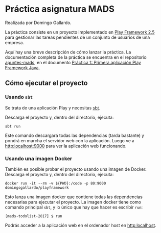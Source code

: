 # Práctica asignatura MADS

Realizada por Domingo Gallardo.

La práctica consiste en un proyecto implementado en [Play Framework 2.5](https://www.playframework.com/documentation/2.5.x/Home) para gestionar las tareas pendientes de un conjunto de usuarios de una empresa.

Aquí hay una breve descripción de cómo lanzar la práctica. La documentación
completa de la práctica se encuentra en el repositorio
[apuntes-mads](https://github.com/domingogallardo/apuntes-mads), en el
documento [Práctica 1: Primera aplicación Play Framework Java](https://github.com/domingogallardo/apuntes-mads/blob/master/practicas/01-introduccion-play/introduccion-play.md).


## Cómo ejecutar el proyecto

### Usando `sbt`

Se trata de una aplicación Play y necesitas [sbt](http://www.scala-sbt.org/).

Descarga el proyecto y, dentro del directorio, ejecuta:

```
sbt run
```

Este comando descargará todas las dependencias (tarda bastante) y pondrá
en marcha el servidor web con la aplicación. Luego ve a <http:localhost:9000>
para ver la aplicación web funcionando.

### Usando una imagen Docker

También es posible probar el proyecto usando una imagen de Docker.
Descarga el proyecto y, dentro del directorio, ejecuta:

```
docker run -it --rm -v ${PWD}:/code -p 80:9000 domingogallardo/playframework
```

Esto lanza una imagen docker que contiene todas las dependencias necesarias
para ejecutar el proyecto. La imagen docker tiene como comando principal `sbt`,
y lo único que hay que hacer es escribir `run`:

```
[mads-todolist-2017] $ run
```

Podrás acceder a la aplicación web en el ordenador host en <http:localhost>.
